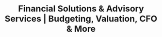 ---
layout: products
title: Financial Solutions & Advisory Services | Budgeting, Valuation, CFO & More
heading: Producs
lang: en
permalink: /en/products
---